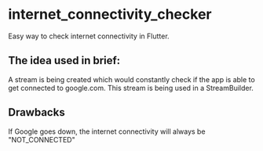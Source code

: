 # internet_connectivity_checker

Easy way to check internet connectivity in Flutter.

## The idea used in brief:

A stream is being created which would constantly check if the app is able to get connected to google.com. This stream is being used in a StreamBuilder.

## Drawbacks

If Google goes down, the internet connectivity will always be "NOT_CONNECTED"

